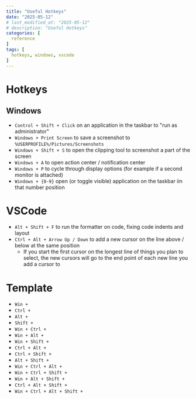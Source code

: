 ```yaml
---
title: "Useful Hotkeys"
date: "2025-05-12"
# last_modified_at: "2025-05-12"
# description: "Useful Hotkeys"
categories: [
  reference
]
tags: [
  hotkeys, windows, vscode
]
---
```


# Hotkeys

## Windows
- `Control + Shift + Click` on an application in the taskbar to "run as administrator"
- `Windows + Print Screen` to save a screenshot to `%USERPROFILE%/Pictures/Screenshots`
- `Windows + Shift + S` to open the clipping tool to screenshot a part of the screen
- `Windows + A` to open action center / notification center
- `Windows + P` to cycle through display options (for example if a second monitor is attached)
- `Windows + {0-9}` open (or toggle visible) application on the taskbar iin that number position

# VSCode
- `Alt + Shift + F` to run the formatter on code, fixing code indents and layout
- `Ctrl + Alt + Arrow Up / Down` to add a new cursor on the line above / below at the same position
  - If you start the first cursor on the longest line of things you plan to select, the new cursors will go to the end point of each new line you add a cursor to

# Template
- `Win + `
- `Ctrl + `
- `Alt + `
- `Shift + `
- `Win + Ctrl + `
- `Win + Alt + `
- `Win + Shift + `
- `Ctrl + Alt + `
- `Ctrl + Shift + `
- `Alt + Shift + `
- `Win + Ctrl + Alt + `
- `Win + Ctrl + Shift + `
- `Win + Alt + Shift + `
- `Ctrl + Alt + Shift + `
- `Win + Ctrl + Alt + Shift + `